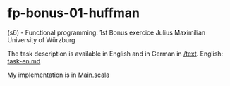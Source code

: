 # fp-bonus-01-huffman
(s6) - Functional programming: 1st Bonus exercice
Julius Maximilian University of Würzburg

The task description is available in English and in German in [/text](https://github.com/OriolCampsPerez/fp-bonus-01-huffman/tree/main/text).
English: [task-en.md](https://github.com/OriolCampsPerez/fp-bonus-01-huffman/blob/main/text/task-en.md)


My implementation is in [Main.scala](https://github.com/OriolCampsPerez/fp-bonus-01-huffman/blob/main/template/src/main/scala/huffman/Main.scala)
